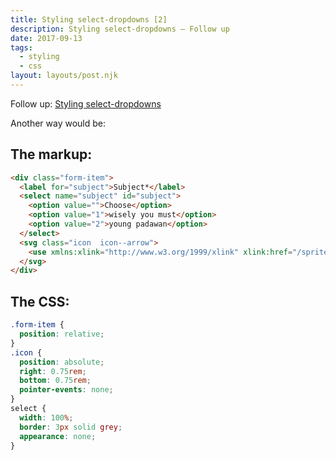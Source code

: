 ```yaml
---
title: Styling select-dropdowns [2]
description: Styling select-dropdowns – Follow up
date: 2017-09-13
tags:
  - styling
  - css
layout: layouts/post.njk
---
```

Follow up: [Styling select-dropdowns](https://justbea.dev/notes/20161122-0953-styling-select-dropdowns/)

Another way would be:

## The markup:

```html
<div class="form-item">
  <label for="subject">Subject*</label>
  <select name="subject" id="subject">
    <option value="">Choose</option>
    <option value="1">wisely you must</option>
    <option value="2">young padawan</option>
  </select>
  <svg class="icon  icon--arrow">
    <use xmlns:xlink="http://www.w3.org/1999/xlink" xlink:href="/sprites.svg#icon--arrow"></use>
  </svg>
</div>
```

## The CSS:

```css
.form-item {
  position: relative;
}
.icon {
  position: absolute;
  right: 0.75rem;
  bottom: 0.75rem;
  pointer-events: none;
}
select {
  width: 100%;
  border: 3px solid grey;
  appearance: none;
}
```
